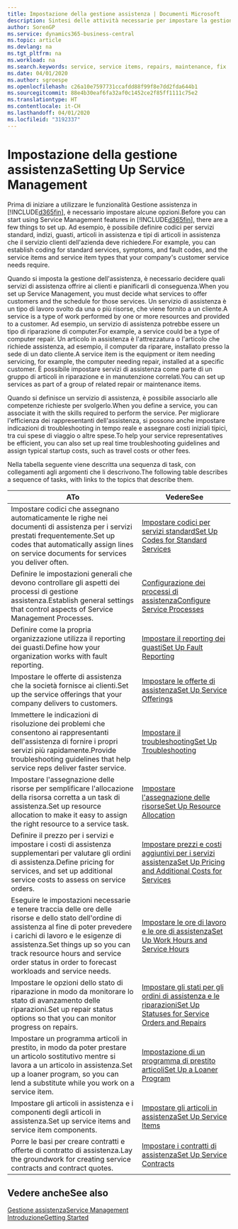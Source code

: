 ```yaml
---
title: Impostazione della gestione assistenza | Documenti Microsoft
description: Sintesi delle attività necessarie per impostare la gestione dell'assistenza adattandola al modo in cui le organizzazioni gestiscono i propri servizi.
author: SorenGP
ms.service: dynamics365-business-central
ms.topic: article
ms.devlang: na
ms.tgt_pltfrm: na
ms.workload: na
ms.search.keywords: service, service items, repairs, maintenance, fix
ms.date: 04/01/2020
ms.author: sgroespe
ms.openlocfilehash: c26a10e7597731ccafdd88f99f8e7dd2fda644b1
ms.sourcegitcommit: 88e4b30eaf6fa32af0c1452ce2f85ff1111c75e2
ms.translationtype: HT
ms.contentlocale: it-CH
ms.lasthandoff: 04/01/2020
ms.locfileid: "3192337"
---
```

# <a name="setting-up-service-management"></a><span data-ttu-id="72d19-103">Impostazione della gestione assistenza</span><span class="sxs-lookup"><span data-stu-id="72d19-103">Setting Up Service Management</span></span>
<span data-ttu-id="72d19-104">Prima di iniziare a utilizzare le funzionalità Gestione assistenza in [!INCLUDE[d365fin](includes/d365fin_md.md)], è necessario impostare alcune opzioni.</span><span class="sxs-lookup"><span data-stu-id="72d19-104">Before you can start using Service Management features in [!INCLUDE[d365fin](includes/d365fin_md.md)], there are a few things to set up.</span></span> <span data-ttu-id="72d19-105">Ad esempio, è possibile definire codici per servizi standard, indizi, guasti, articoli in assistenza e tipi di articoli in assistenza che il servizio clienti dell'azienda deve richiedere.</span><span class="sxs-lookup"><span data-stu-id="72d19-105">For example, you can establish coding for standard services, symptoms, and fault codes, and the service items and service item types that your company's customer service needs require.</span></span>  

<span data-ttu-id="72d19-106">Quando si imposta la gestione dell'assistenza, è necessario decidere quali servizi di assistenza offrire ai clienti e pianificarli di conseguenza.</span><span class="sxs-lookup"><span data-stu-id="72d19-106">When you set up Service Management, you must decide what services to offer customers and the schedule for those services.</span></span> <span data-ttu-id="72d19-107">Un servizio di assistenza è un tipo di lavoro svolto da una o più risorse, che viene fornito a un cliente.</span><span class="sxs-lookup"><span data-stu-id="72d19-107">A service is a type of work performed by one or more resources and provided to a customer.</span></span> <span data-ttu-id="72d19-108">Ad esempio, un servizio di assistenza potrebbe essere un tipo di riparazione di computer.</span><span class="sxs-lookup"><span data-stu-id="72d19-108">For example, a service could be a type of computer repair.</span></span> <span data-ttu-id="72d19-109">Un articolo in assistenza è l'attrezzatura o l'articolo che richiede assistenza, ad esempio, il computer da riparare, installato presso la sede di un dato cliente.</span><span class="sxs-lookup"><span data-stu-id="72d19-109">A service item is the equipment or item needing servicing, for example, the computer needing repair, installed at a specific customer.</span></span> <span data-ttu-id="72d19-110">È possibile impostare servizi di assistenza come parte di un gruppo di articoli in riparazione e in manutenzione correlati.</span><span class="sxs-lookup"><span data-stu-id="72d19-110">You can set up services as part of a group of related repair or maintenance items.</span></span>  
  
<span data-ttu-id="72d19-111">Quando si definisce un servizio di assistenza, è possibile associarlo alle competenze richieste per svolgerlo.</span><span class="sxs-lookup"><span data-stu-id="72d19-111">When you define a service, you can associate it with the skills required to perform the service.</span></span> <span data-ttu-id="72d19-112">Per migliorare l'efficienza dei rappresentanti dell'assistenza, si possono anche impostare indicazioni di troubleshooting in tempo reale e assegnare costi iniziali tipici, tra cui spese di viaggio o altre spese.</span><span class="sxs-lookup"><span data-stu-id="72d19-112">To help your service representatives be efficient, you can also set up real time troubleshooting guidelines and assign typical startup costs, such as travel costs or other fees.</span></span>  

<span data-ttu-id="72d19-113">Nella tabella seguente viene descritta una sequenza di task, con collegamenti agli argomenti che li descrivono.</span><span class="sxs-lookup"><span data-stu-id="72d19-113">The following table describes a sequence of tasks, with links to the topics that describe them.</span></span>  
  
| <span data-ttu-id="72d19-114">A</span><span class="sxs-lookup"><span data-stu-id="72d19-114">To</span></span> | <span data-ttu-id="72d19-115">Vedere</span><span class="sxs-lookup"><span data-stu-id="72d19-115">See</span></span> |
| --- | --- |
| <span data-ttu-id="72d19-116">Impostare codici che assegnano automaticamente le righe nei documenti di assistenza per i servizi prestati frequentemente.</span><span class="sxs-lookup"><span data-stu-id="72d19-116">Set up codes that automatically assign lines on service documents for services you deliver often.</span></span> |[<span data-ttu-id="72d19-117">Impostare codici per servizi standard</span><span class="sxs-lookup"><span data-stu-id="72d19-117">Set Up Codes for Standard Services</span></span>](service-how-setup-service-coding.md)|
| <span data-ttu-id="72d19-118">Definire le impostazioni generali che devono controllare gli aspetti dei processi di gestione assistenza.</span><span class="sxs-lookup"><span data-stu-id="72d19-118">Establish general settings that control aspects of Service Management Processes.</span></span>|[<span data-ttu-id="72d19-119">Configurazione dei processi di assistenza</span><span class="sxs-lookup"><span data-stu-id="72d19-119">Configure Service Processes</span></span>](service-setup-service-processes.md)|
| <span data-ttu-id="72d19-120">Definire come la propria organizzazione utilizza il reporting dei guasti.</span><span class="sxs-lookup"><span data-stu-id="72d19-120">Define how your organization works with fault reporting.</span></span> |[<span data-ttu-id="72d19-121">Impostare il reporting dei guasti</span><span class="sxs-lookup"><span data-stu-id="72d19-121">Set Up Fault Reporting</span></span>](service-how-setup-fault-reporting.md) |
| <span data-ttu-id="72d19-122">Impostare le offerte di assistenza che la società fornisce ai clienti.</span><span class="sxs-lookup"><span data-stu-id="72d19-122">Set up the service offerings that your company delivers to customers.</span></span>|[<span data-ttu-id="72d19-123">Impostare le offerte di assistenza</span><span class="sxs-lookup"><span data-stu-id="72d19-123">Set Up Service Offerings</span></span>](service-how-setup-service-offerings.md)|
| <span data-ttu-id="72d19-124">Immettere le indicazioni di risoluzione dei problemi che consentono ai rappresentanti dell'assistenza di fornire i propri servizi più rapidamente.</span><span class="sxs-lookup"><span data-stu-id="72d19-124">Provide troubleshooting guidelines that help service reps deliver faster service.</span></span> |[<span data-ttu-id="72d19-125">Impostare il troubleshooting</span><span class="sxs-lookup"><span data-stu-id="72d19-125">Set Up Troubleshooting</span></span>](service-how-setup-troubleshooting.md) |
| <span data-ttu-id="72d19-126">Impostare l'assegnazione delle risorse per semplificare l'allocazione della risorsa corretta a un task di assistenza.</span><span class="sxs-lookup"><span data-stu-id="72d19-126">Set up resource allocation to make it easy to assign the right resource to a service task.</span></span> |[<span data-ttu-id="72d19-127">Impostare l'assegnazione delle risorse</span><span class="sxs-lookup"><span data-stu-id="72d19-127">Set Up Resource Allocation</span></span>](service-how-setup-resource-allocation.md) |
| <span data-ttu-id="72d19-128">Definire il prezzo per i servizi e impostare i costi di assistenza supplementari per valutare gli ordini di assistenza.</span><span class="sxs-lookup"><span data-stu-id="72d19-128">Define pricing for services, and set up additional service costs to assess on service orders.</span></span> |[<span data-ttu-id="72d19-129">Impostare prezzi e costi aggiuntivi per i servizi assistenza</span><span class="sxs-lookup"><span data-stu-id="72d19-129">Set Up Pricing and Additional Costs for Services</span></span>](service-how-setup-service-costs-pricing.md)|
| <span data-ttu-id="72d19-130">Eseguire le impostazioni necessarie e tenere traccia delle ore delle risorse e dello stato dell'ordine di assistenza al fine di poter prevedere i carichi di lavoro e le esigenze di assistenza.</span><span class="sxs-lookup"><span data-stu-id="72d19-130">Set things up so you can track resource hours and service order status in order to forecast workloads and service needs.</span></span>|[<span data-ttu-id="72d19-131">Impostare le ore di lavoro e le ore di assistenza</span><span class="sxs-lookup"><span data-stu-id="72d19-131">Set Up Work Hours and Service Hours</span></span>](service-how-setup-work-service-hours.md)|
| <span data-ttu-id="72d19-132">Impostare le opzioni dello stato di riparazione in modo da monitorare lo stato di avanzamento delle riparazioni.</span><span class="sxs-lookup"><span data-stu-id="72d19-132">Set up repair status options so that you can monitor progress on repairs.</span></span> | [<span data-ttu-id="72d19-133">Impostare gli stati per gli ordini di assistenza e le riparazioni</span><span class="sxs-lookup"><span data-stu-id="72d19-133">Set Up Statuses for Service Orders and Repairs</span></span>](service-order-repair-status.md)|
| <span data-ttu-id="72d19-134">Impostare un programma articoli in prestito, in modo da poter prestare un articolo sostitutivo mentre si lavora a un articolo in assistenza.</span><span class="sxs-lookup"><span data-stu-id="72d19-134">Set up a loaner program, so you can lend a substitute while you work on a service item.</span></span> |[<span data-ttu-id="72d19-135">Impostazione di un programma di prestito articoli</span><span class="sxs-lookup"><span data-stu-id="72d19-135">Set Up a Loaner Program</span></span>](service-how-setup-loaner-program.md) |
| <span data-ttu-id="72d19-136">Impostare gli articoli in assistenza e i componenti degli articoli in assistenza.</span><span class="sxs-lookup"><span data-stu-id="72d19-136">Set up service items and service item components.</span></span> |[<span data-ttu-id="72d19-137">Impostare gli articoli in assistenza</span><span class="sxs-lookup"><span data-stu-id="72d19-137">Set Up Service Items</span></span>](service-how-setup-service-items.md) |
| <span data-ttu-id="72d19-138">Porre le basi per creare contratti e offerte di contratto di assistenza.</span><span class="sxs-lookup"><span data-stu-id="72d19-138">Lay the groundwork for creating service contracts and contract quotes.</span></span> |[<span data-ttu-id="72d19-139">Impostare i contratti di assistenza</span><span class="sxs-lookup"><span data-stu-id="72d19-139">Set Up Service Contracts</span></span>](service-how-setup-service-contracts.md) |

## <a name="see-also"></a><span data-ttu-id="72d19-140">Vedere anche</span><span class="sxs-lookup"><span data-stu-id="72d19-140">See also</span></span>
[<span data-ttu-id="72d19-141">Gestione assistenza</span><span class="sxs-lookup"><span data-stu-id="72d19-141">Service Management</span></span>](service-service.md)  
[<span data-ttu-id="72d19-142">Introduzione</span><span class="sxs-lookup"><span data-stu-id="72d19-142">Getting Started</span></span>](product-get-started.md)  

